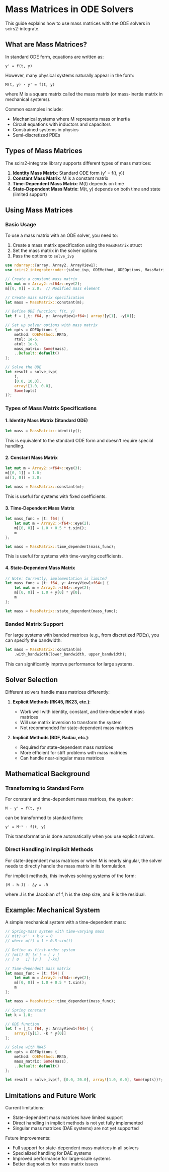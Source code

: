 # Mass Matrices in ODE Solvers

This guide explains how to use mass matrices with the ODE solvers in scirs2-integrate.

## What are Mass Matrices?

In standard ODE form, equations are written as:

```
y' = f(t, y)
```

However, many physical systems naturally appear in the form:

```
M(t, y) · y' = f(t, y)
```

where M is a square matrix called the mass matrix (or mass-inertia matrix in mechanical systems).

Common examples include:
- Mechanical systems where M represents mass or inertia
- Circuit equations with inductors and capacitors
- Constrained systems in physics
- Semi-discretized PDEs

## Types of Mass Matrices

The scirs2-integrate library supports different types of mass matrices:

1. **Identity Mass Matrix**: Standard ODE form (y' = f(t, y))
2. **Constant Mass Matrix**: M is a constant matrix
3. **Time-Dependent Mass Matrix**: M(t) depends on time
4. **State-Dependent Mass Matrix**: M(t, y) depends on both time and state (limited support)

## Using Mass Matrices

### Basic Usage

To use a mass matrix with an ODE solver, you need to:

1. Create a mass matrix specification using the `MassMatrix` struct
2. Set the mass matrix in the solver options
3. Pass the options to `solve_ivp`

```rust
use ndarray::{array, Array2, ArrayView1};
use scirs2_integrate::ode::{solve_ivp, ODEMethod, ODEOptions, MassMatrix};

// Create a constant mass matrix
let mut m = Array2::<f64>::eye(2);
m[[0, 0]] = 2.0;  // Modified mass element

// Create mass matrix specification
let mass = MassMatrix::constant(m);

// Define ODE function: f(t, y)
let f = |_t: f64, y: ArrayView1<f64>| array![y[1], -y[0]];

// Set up solver options with mass matrix
let opts = ODEOptions {
    method: ODEMethod::RK45,
    rtol: 1e-6,
    atol: 1e-8,
    mass_matrix: Some(mass),
    ..Default::default()
};

// Solve the ODE
let result = solve_ivp(
    f,
    [0.0, 10.0],
    array![1.0, 0.0],
    Some(opts)
)?;
```

### Types of Mass Matrix Specifications

#### 1. Identity Mass Matrix (Standard ODE)

```rust
let mass = MassMatrix::identity();
```

This is equivalent to the standard ODE form and doesn't require special handling.

#### 2. Constant Mass Matrix

```rust
let mut m = Array2::<f64>::eye(3);
m[[0, 1]] = 1.0;
m[[1, 0]] = 2.0;

let mass = MassMatrix::constant(m);
```

This is useful for systems with fixed coefficients.

#### 3. Time-Dependent Mass Matrix

```rust
let mass_func = |t: f64| {
    let mut m = Array2::<f64>::eye(2);
    m[[0, 0]] = 1.0 + 0.5 * t.sin();
    m
};

let mass = MassMatrix::time_dependent(mass_func);
```

This is useful for systems with time-varying coefficients.

#### 4. State-Dependent Mass Matrix

```rust
// Note: Currently, implementation is limited
let mass_func = |t: f64, y: ArrayView1<f64>| {
    let mut m = Array2::<f64>::eye(2);
    m[[0, 0]] = 1.0 + y[0] * y[0];
    m
};

let mass = MassMatrix::state_dependent(mass_func);
```

### Banded Matrix Support

For large systems with banded matrices (e.g., from discretized PDEs), you can specify the bandwidth:

```rust
let mass = MassMatrix::constant(m)
    .with_bandwidth(lower_bandwidth, upper_bandwidth);
```

This can significantly improve performance for large systems.

## Solver Selection

Different solvers handle mass matrices differently:

1. **Explicit Methods (RK45, RK23, etc.)**:
   - Work well with identity, constant, and time-dependent mass matrices
   - Will use matrix inversion to transform the system
   - Not recommended for state-dependent mass matrices

2. **Implicit Methods (BDF, Radau, etc.)**:
   - Required for state-dependent mass matrices
   - More efficient for stiff problems with mass matrices
   - Can handle near-singular mass matrices

## Mathematical Background

### Transforming to Standard Form

For constant and time-dependent mass matrices, the system:

```
M · y' = f(t, y)
```

can be transformed to standard form:

```
y' = M⁻¹ · f(t, y)
```

This transformation is done automatically when you use explicit solvers.

### Direct Handling in Implicit Methods

For state-dependent mass matrices or when M is nearly singular, the solver needs to directly handle the mass matrix in its formulation.

For implicit methods, this involves solving systems of the form:

```
(M - h·J) · Δy = -R
```

where J is the Jacobian of f, h is the step size, and R is the residual.

## Example: Mechanical System

A simple mechanical system with a time-dependent mass:

```rust
// Spring-mass system with time-varying mass
// m(t)·x'' + k·x = 0
// where m(t) = 1 + 0.5·sin(t)

// Define as first-order system
// [m(t) 0] [x'] = [ v ]
// [ 0   1] [v']   [-kx]

// Time-dependent mass matrix
let mass_func = |t: f64| {
    let mut m = Array2::<f64>::eye(2);
    m[[0, 0]] = 1.0 + 0.5 * t.sin();
    m
};

let mass = MassMatrix::time_dependent(mass_func);

// Spring constant
let k = 1.0;

// ODE function
let f = |_t: f64, y: ArrayView1<f64>| {
    array![y[1], -k * y[0]]
};

// Solve with RK45
let opts = ODEOptions {
    method: ODEMethod::RK45,
    mass_matrix: Some(mass),
    ..Default::default()
};

let result = solve_ivp(f, [0.0, 20.0], array![1.0, 0.0], Some(opts))?;
```

## Limitations and Future Work

Current limitations:
- State-dependent mass matrices have limited support
- Direct handling in implicit methods is not yet fully implemented
- Singular mass matrices (DAE systems) are not yet supported

Future improvements:
- Full support for state-dependent mass matrices in all solvers
- Specialized handling for DAE systems
- Improved performance for large-scale systems
- Better diagnostics for mass matrix issues